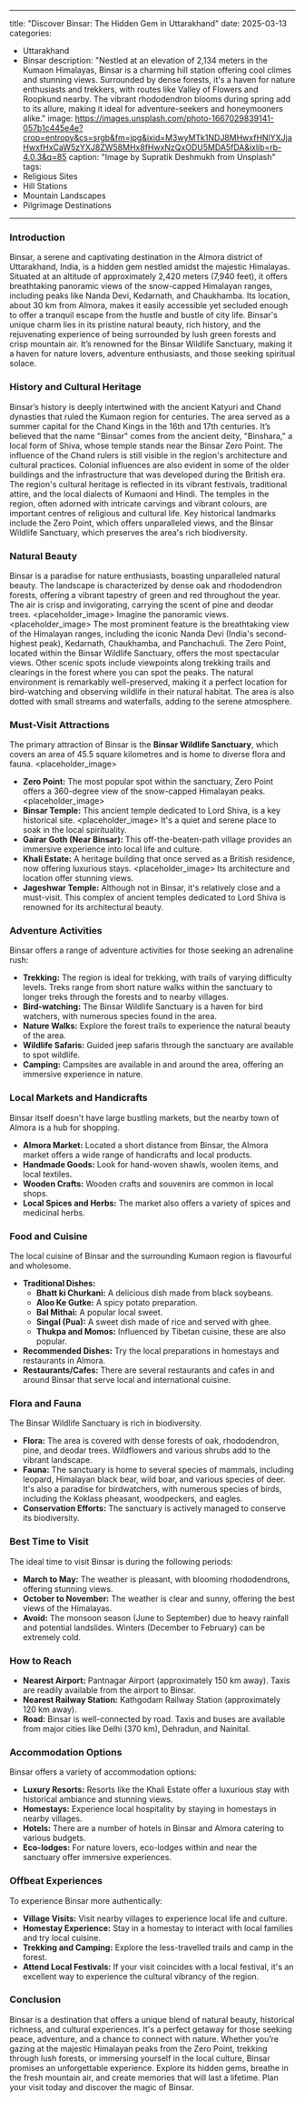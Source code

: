 
---
title: "Discover Binsar: The Hidden Gem in Uttarakhand"
date: 2025-03-13
categories:
  - Uttarakhand
  - Binsar
description: "Nestled at an elevation of 2,134 meters in the Kumaon Himalayas, Binsar is a charming hill station offering cool climes and stunning views. Surrounded by dense forests, it's a haven for nature enthusiasts and trekkers, with routes like Valley of Flowers and Roopkund nearby. The vibrant rhododendron blooms during spring add to its allure, making it ideal for adventure-seekers and honeymooners alike."
image: https://images.unsplash.com/photo-1667029839141-057b1c445e4e?crop=entropy&cs=srgb&fm=jpg&ixid=M3wyMTk1NDJ8MHwxfHNlYXJjaHwxfHxCaW5zYXJ8ZW58MHx8fHwxNzQxODU5MDA5fDA&ixlib=rb-4.0.3&q=85
caption: "Image by Supratik Deshmukh from Unsplash"
tags: 
  - Religious Sites
  - Hill Stations
  - Mountain Landscapes
  - Pilgrimage Destinations
---


### **Introduction**

Binsar, a serene and captivating destination in the Almora district of Uttarakhand, India, is a hidden gem nestled amidst the majestic Himalayas. Situated at an altitude of approximately 2,420 meters (7,940 feet), it offers breathtaking panoramic views of the snow-capped Himalayan ranges, including peaks like Nanda Devi, Kedarnath, and Chaukhamba. Its location, about 30 km from Almora, makes it easily accessible yet secluded enough to offer a tranquil escape from the hustle and bustle of city life. Binsar's unique charm lies in its pristine natural beauty, rich history, and the rejuvenating experience of being surrounded by lush green forests and crisp mountain air. It’s renowned for the Binsar Wildlife Sanctuary, making it a haven for nature lovers, adventure enthusiasts, and those seeking spiritual solace.

### **History and Cultural Heritage**

Binsar’s history is deeply intertwined with the ancient Katyuri and Chand dynasties that ruled the Kumaon region for centuries. The area served as a summer capital for the Chand Kings in the 16th and 17th centuries. It’s believed that the name "Binsar" comes from the ancient deity, "Binshara," a local form of Shiva, whose temple stands near the Binsar Zero Point. The influence of the Chand rulers is still visible in the region's architecture and cultural practices. Colonial influences are also evident in some of the older buildings and the infrastructure that was developed during the British era. The region's cultural heritage is reflected in its vibrant festivals, traditional attire, and the local dialects of Kumaoni and Hindi. The temples in the region, often adorned with intricate carvings and vibrant colours, are important centres of religious and cultural life. Key historical landmarks include the Zero Point, which offers unparalleled views, and the Binsar Wildlife Sanctuary, which preserves the area's rich biodiversity.

### **Natural Beauty**

Binsar is a paradise for nature enthusiasts, boasting unparalleled natural beauty. The landscape is characterized by dense oak and rhododendron forests, offering a vibrant tapestry of green and red throughout the year. The air is crisp and invigorating, carrying the scent of pine and deodar trees. <placeholder_image> Imagine the panoramic views. <placeholder_image> The most prominent feature is the breathtaking view of the Himalayan ranges, including the iconic Nanda Devi (India's second-highest peak), Kedarnath, Chaukhamba, and Panchachuli. The Zero Point, located within the Binsar Wildlife Sanctuary, offers the most spectacular views. Other scenic spots include viewpoints along trekking trails and clearings in the forest where you can spot the peaks. The natural environment is remarkably well-preserved, making it a perfect location for bird-watching and observing wildlife in their natural habitat. The area is also dotted with small streams and waterfalls, adding to the serene atmosphere.

### **Must-Visit Attractions**

The primary attraction of Binsar is the **Binsar Wildlife Sanctuary**, which covers an area of 45.5 square kilometres and is home to diverse flora and fauna. <placeholder_image>

*   **Zero Point:** The most popular spot within the sanctuary, Zero Point offers a 360-degree view of the snow-capped Himalayan peaks. <placeholder_image>
*   **Binsar Temple:** This ancient temple dedicated to Lord Shiva, is a key historical site. <placeholder_image> It's a quiet and serene place to soak in the local spirituality.
*   **Gairar Goth (Near Binsar):** This off-the-beaten-path village provides an immersive experience into local life and culture.
*   **Khali Estate:** A heritage building that once served as a British residence, now offering luxurious stays. <placeholder_image> Its architecture and location offer stunning views.
*   **Jageshwar Temple:** Although not in Binsar, it's relatively close and a must-visit. This complex of ancient temples dedicated to Lord Shiva is renowned for its architectural beauty.

### **Adventure Activities**

Binsar offers a range of adventure activities for those seeking an adrenaline rush:

*   **Trekking:** The region is ideal for trekking, with trails of varying difficulty levels. Treks range from short nature walks within the sanctuary to longer treks through the forests and to nearby villages.
*   **Bird-watching:** The Binsar Wildlife Sanctuary is a haven for bird watchers, with numerous species found in the area.
*   **Nature Walks:** Explore the forest trails to experience the natural beauty of the area.
*   **Wildlife Safaris:** Guided jeep safaris through the sanctuary are available to spot wildlife.
*   **Camping:** Campsites are available in and around the area, offering an immersive experience in nature.

### **Local Markets and Handicrafts**

Binsar itself doesn't have large bustling markets, but the nearby town of Almora is a hub for shopping.

*   **Almora Market:** Located a short distance from Binsar, the Almora market offers a wide range of handicrafts and local products.
*   **Handmade Goods:** Look for hand-woven shawls, woolen items, and local textiles.
*   **Wooden Crafts:** Wooden crafts and souvenirs are common in local shops.
*   **Local Spices and Herbs:** The market also offers a variety of spices and medicinal herbs.

### **Food and Cuisine**

The local cuisine of Binsar and the surrounding Kumaon region is flavourful and wholesome.

*   **Traditional Dishes:**
    *   **Bhatt ki Churkani:** A delicious dish made from black soybeans.
    *   **Aloo Ke Gutke:** A spicy potato preparation.
    *   **Bal Mithai:** A popular local sweet.
    *   **Singal (Pua):** A sweet dish made of rice and served with ghee.
    *   **Thukpa and Momos:** Influenced by Tibetan cuisine, these are also popular.
*   **Recommended Dishes:** Try the local preparations in homestays and restaurants in Almora.
*   **Restaurants/Cafes:** There are several restaurants and cafes in and around Binsar that serve local and international cuisine.

### **Flora and Fauna**

The Binsar Wildlife Sanctuary is rich in biodiversity.

*   **Flora:** The area is covered with dense forests of oak, rhododendron, pine, and deodar trees. Wildflowers and various shrubs add to the vibrant landscape.
*   **Fauna:** The sanctuary is home to several species of mammals, including leopard, Himalayan black bear, wild boar, and various species of deer. It's also a paradise for birdwatchers, with numerous species of birds, including the Koklass pheasant, woodpeckers, and eagles.
*   **Conservation Efforts:** The sanctuary is actively managed to conserve its biodiversity.

### **Best Time to Visit**

The ideal time to visit Binsar is during the following periods:

*   **March to May:** The weather is pleasant, with blooming rhododendrons, offering stunning views.
*   **October to November:** The weather is clear and sunny, offering the best views of the Himalayas.
*   **Avoid:** The monsoon season (June to September) due to heavy rainfall and potential landslides. Winters (December to February) can be extremely cold.

### **How to Reach**

*   **Nearest Airport:** Pantnagar Airport (approximately 150 km away). Taxis are readily available from the airport to Binsar.
*   **Nearest Railway Station:** Kathgodam Railway Station (approximately 120 km away).
*   **Road:** Binsar is well-connected by road. Taxis and buses are available from major cities like Delhi (370 km), Dehradun, and Nainital.

### **Accommodation Options**

Binsar offers a variety of accommodation options:

*   **Luxury Resorts:** Resorts like the Khali Estate offer a luxurious stay with historical ambiance and stunning views.
*   **Homestays:** Experience local hospitality by staying in homestays in nearby villages.
*   **Hotels:** There are a number of hotels in Binsar and Almora catering to various budgets.
*   **Eco-lodges:** For nature lovers, eco-lodges within and near the sanctuary offer immersive experiences.

### **Offbeat Experiences**

To experience Binsar more authentically:

*   **Village Visits:** Visit nearby villages to experience local life and culture.
*   **Homestay Experience:** Stay in a homestay to interact with local families and try local cuisine.
*   **Trekking and Camping:** Explore the less-travelled trails and camp in the forest.
*   **Attend Local Festivals:** If your visit coincides with a local festival, it's an excellent way to experience the cultural vibrancy of the region.

### **Conclusion**

Binsar is a destination that offers a unique blend of natural beauty, historical richness, and cultural experiences. It's a perfect getaway for those seeking peace, adventure, and a chance to connect with nature. Whether you’re gazing at the majestic Himalayan peaks from the Zero Point, trekking through lush forests, or immersing yourself in the local culture, Binsar promises an unforgettable experience. Explore its hidden gems, breathe in the fresh mountain air, and create memories that will last a lifetime. Plan your visit today and discover the magic of Binsar.


